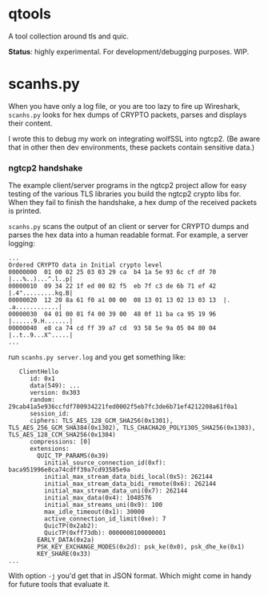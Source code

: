 # qtools

A tool collection around tls and quic.

**Status**: highly experimental. For development/debugging purposes. WIP.

# scanhs.py

When you have only a log file, or you are too lazy to fire up Wireshark, `scanhs.py` looks for hex 
dumps of CRYPTO packets, parses and displays their content.

I wrote this to debug my work on integrating wolfSSL into ngtcp2.
(Be aware that in other then dev environments, these packets contain sensitive data.)


### ngtcp2 handshake

The example client/server programs in the ngtcp2 project allow for easy testing of the various 
TLS libraries you build the ngtcp2 crypto libs for. When they fail to finish the handshake, a 
hex dump of the received packets is printed.

`scanhs.py` scans the output of an client or server for CRYPTO dumps and parses the hex data
into a human readable format. For example, a server logging:

```
...
Ordered CRYPTO data in Initial crypto level
00000000  01 00 02 25 03 03 29 ca  b4 1a 5e 93 6c cf df 70  |...%..)...^.l..p|
00000010  09 34 22 1f ed 00 02 f5  eb 7f c3 de 6b 71 ef 42  |.4".........kq.B|
00000020  12 20 8a 61 f0 a1 00 00  08 13 01 13 02 13 03 13  |. .a............|
00000030  04 01 00 01 f4 00 39 00  48 0f 11 ba ca 95 19 96  |......9.H.......|
00000040  e8 ca 74 cd ff 39 a7 cd  93 58 5e 9a 05 04 80 04  |..t..9...X^.....|
...
```

run `scanhs.py server.log` and you get something like:

```
   ClientHello
      id: 0x1
      data(549): ...
      version: 0x303
      random: 29cab41a5e936ccfdf700934221fed0002f5eb7fc3de6b71ef4212208a61f0a1
      session_id:
      ciphers: TLS_AES_128_GCM_SHA256(0x1301), TLS_AES_256_GCM_SHA384(0x1302), TLS_CHACHA20_POLY1305_SHA256(0x1303), TLS_AES_128_CCM_SHA256(0x1304)
      compressions: [0]
      extensions:
        QUIC_TP_PARAMS(0x39)
          initial_source_connection_id(0xf): baca951996e8ca74cdff39a7cd93585e9a
          initial_max_stream_data_bidi_local(0x5): 262144
          initial_max_stream_data_bidi_remote(0x6): 262144
          initial_max_stream_data_uni(0x7): 262144
          initial_max_data(0x4): 1048576
          initial_max_streams_uni(0x9): 100
          max_idle_timeout(0x1): 30000
          active_connection_id_limit(0xe): 7
          QuicTP(0x2ab2):
          QuicTP(0xff73db): 0000000100000001
        EARLY_DATA(0x2a)
        PSK_KEY_EXCHANGE_MODES(0x2d): psk_ke(0x0), psk_dhe_ke(0x1)
        KEY_SHARE(0x33)
...
```

With option `-j` you'd get that in JSON format. Which might come in handy for future tools that evaluate it.



